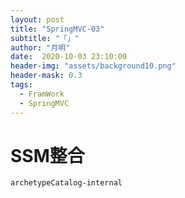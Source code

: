 ```yaml
---
layout: post
title: "SpringMVC-03"
subtitle: "「」"
author: "月明"
date:  2020-10-03 23:10:00
header-img: "assets/background10.png"
header-mask: 0.3
tags:
  - FramWork
  - SpringMVC
---
```


# SSM整合

`archetypeCatalog-internal`


